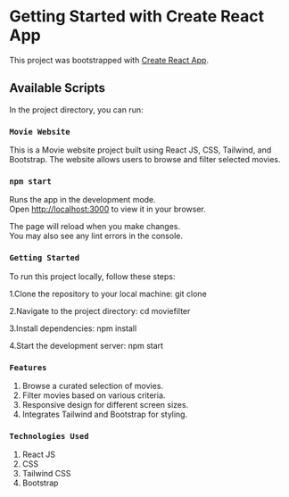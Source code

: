 # Getting Started with Create React App

This project was bootstrapped with [Create React App](https://github.com/facebook/create-react-app).

## Available Scripts

In the project directory, you can run:

### `Movie Website`

This is a Movie website project built using React JS, CSS, Tailwind, and Bootstrap.
The website allows users to browse and filter selected movies.

### `npm start`

Runs the app in the development mode.\
Open [http://localhost:3000](http://localhost:3000) to view it in your browser.

The page will reload when you make changes.\
You may also see any lint errors in the console.

### `Getting Started`

To run this project locally, follow these steps:

1.Clone the repository to your local machine:
git clone <repository-url>

2.Navigate to the project directory:
cd moviefilter

3.Install dependencies:
npm install

4.Start the development server:
npm start


### `Features`

1. Browse a curated selection of movies.
2. Filter movies based on various criteria.
3. Responsive design for different screen sizes.
4. Integrates Tailwind and Bootstrap for styling.

### `Technologies Used`

1. React JS
2. CSS
3. Tailwind CSS
4. Bootstrap
